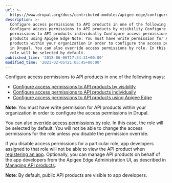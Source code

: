 ```yaml
---
url: >-
  https://www.drupal.org/docs/contributed-modules/apigee-edge/configure-access-permissions-to-api-products
description: >-
  Configure access permissions to API products in one of the following ways:
  Configure access permissions to API products by visibility Configure access
  permissions to API products individually Configure access permissions to API
  products using Apigee Edge Note: You must have write permission for API
  products within your organization in order to configure the access permissions
  in Drupal. You can also override access permissions by role. In this case, the
  role will be selected by default.
published_time: '2018-06-06T17:54:31+00:00'
modified_time: '2021-02-05T21:05:45+00:00'
---
```

Configure access permissions to API products in one of the following ways:

* [Configure access permissions to API products by visibility](#by-visibility)
* [Configure access permissions to API products individually](#by-apiproduct)
* [Configure access permissions to API products using Apigee Edge](#edge)

**Note**: You must have write permission for API products within your organization in order to configure the access permissions in Drupal.

You can also [override access permissions by role](#override). In this case, the role will be selected by default. You will not be able to change the access permissions for the role unless you disable the permission override.

If you disable access permissions for a particular role, app developers assigned to that role will not be able to view the API product when [registering an app](how-app-developers-interact-with-the-apigee-edge-module#registering-an-app). Optionally, you can manage API products on behalf of the app developers from the Apigee Edge Administration UI, as described in [Managing API products](https://docs.apigee.com/api-platform/publish/creating-apps-surface-your-api#managingapiproducts).

**Note**: By default, public API products are visible to app developers.